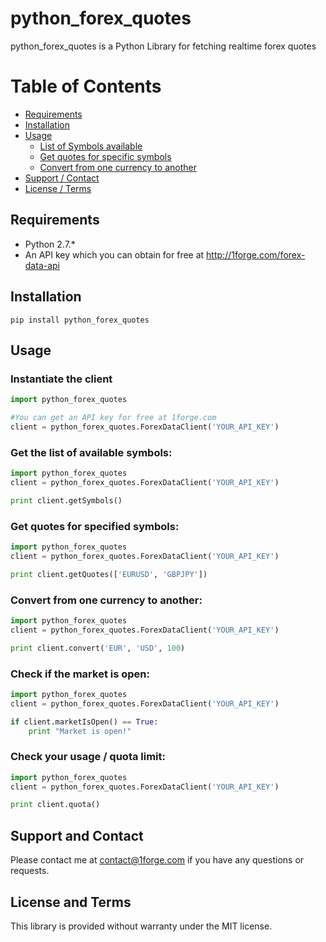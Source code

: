 # python_forex_quotes

python_forex_quotes is a Python Library for fetching realtime forex quotes

# Table of Contents

- [Requirements](#requirements)
- [Installation](#installation)
- [Usage](#usage)
    - [List of Symbols available](#get-the-list-of-available-symbols)
    - [Get quotes for specific symbols](#get-quotes-for-specified-symbols)
    - [Convert from one currency to another](#convert-from-one-currency-to-another)
- [Support / Contact](#support-and-contact)
- [License / Terms](#license-and-terms)

## Requirements
* Python 2.7.*
* An API key which you can obtain for free at http://1forge.com/forex-data-api

## Installation
```
pip install python_forex_quotes
```
## Usage

### Instantiate the client
```python
import python_forex_quotes

#You can get an API key for free at 1forge.com
client = python_forex_quotes.ForexDataClient('YOUR_API_KEY')
```

### Get the list of available symbols:

```python
import python_forex_quotes
client = python_forex_quotes.ForexDataClient('YOUR_API_KEY')

print client.getSymbols()
```

### Get quotes for specified symbols:
```python
import python_forex_quotes
client = python_forex_quotes.ForexDataClient('YOUR_API_KEY')

print client.getQuotes(['EURUSD', 'GBPJPY'])
```

### Convert from one currency to another:
```python
import python_forex_quotes
client = python_forex_quotes.ForexDataClient('YOUR_API_KEY')

print client.convert('EUR', 'USD', 100)
```

### Check if the market is open:
```python
import python_forex_quotes
client = python_forex_quotes.ForexDataClient('YOUR_API_KEY')

if client.marketIsOpen() == True:
    print "Market is open!"

```

### Check your usage / quota limit:
```python
import python_forex_quotes
client = python_forex_quotes.ForexDataClient('YOUR_API_KEY')

print client.quota()
```

## Support and Contact
Please contact me at contact@1forge.com if you have any questions or requests.

## License and Terms
This library is provided without warranty under the MIT license.
